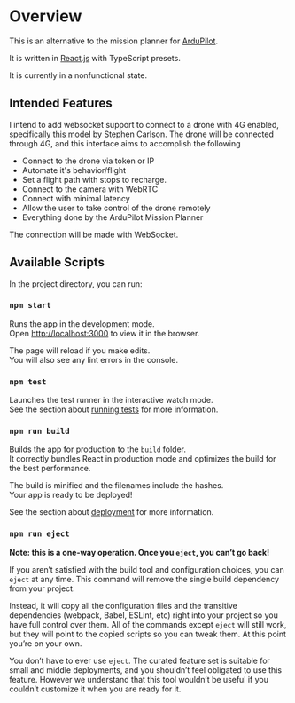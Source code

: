 #   Overview

This is an alternative to the mission planner for [ArduPilot](https://github.com/ArduPilot/ardupilot).

It is written in [React.js](https://github.com/facebook/react) with TypeScript presets.

It is currently in a nonfunctional state.

##  Intended Features

I intend to add websocket support to connect to a drone with 4G enabled, specifically [this model](https://github.com/StephenCarlson/MiniHawk-VTOL) by Stephen Carlson. The drone will be connected through 4G, and this interface aims to accomplish the following

*   Connect to the drone via token or IP
*   Automate it's behavior/flight
*   Set a flight path with stops to recharge.
*   Connect to the camera with WebRTC
*   Connect with minimal latency
*   Allow the user to take control of the drone remotely
*   Everything done by the ArduPilot Mission Planner

The connection will be made with WebSocket.

## Available Scripts

In the project directory, you can run:

### `npm start`

Runs the app in the development mode.\
Open [http://localhost:3000](http://localhost:3000) to view it in the browser.

The page will reload if you make edits.\
You will also see any lint errors in the console.

### `npm test`

Launches the test runner in the interactive watch mode.\
See the section about [running tests](https://facebook.github.io/create-react-app/docs/running-tests) for more information.

### `npm run build`

Builds the app for production to the `build` folder.\
It correctly bundles React in production mode and optimizes the build for the best performance.

The build is minified and the filenames include the hashes.\
Your app is ready to be deployed!

See the section about [deployment](https://facebook.github.io/create-react-app/docs/deployment) for more information.

### `npm run eject`

**Note: this is a one-way operation. Once you `eject`, you can’t go back!**

If you aren’t satisfied with the build tool and configuration choices, you can `eject` at any time. This command will remove the single build dependency from your project.

Instead, it will copy all the configuration files and the transitive dependencies (webpack, Babel, ESLint, etc) right into your project so you have full control over them. All of the commands except `eject` will still work, but they will point to the copied scripts so you can tweak them. At this point you’re on your own.

You don’t have to ever use `eject`. The curated feature set is suitable for small and middle deployments, and you shouldn’t feel obligated to use this feature. However we understand that this tool wouldn’t be useful if you couldn’t customize it when you are ready for it.
